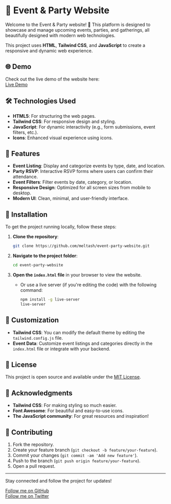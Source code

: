 # 🎉 Event & Party Website

Welcome to the Event & Party website! 🎈 This platform is designed to showcase and manage upcoming events, parties, and gatherings, all beautifully designed with modern web technologies.

This project uses **HTML**, **Tailwind CSS**, and **JavaScript** to create a responsive and dynamic web experience.

## 🌐 Demo

Check out the live demo of the website here:  
[Live Demo](https://yourwebsite.com)

## 🛠️ Technologies Used

- **HTML5**: For structuring the web pages.
- **Tailwind CSS**: For responsive design and styling.
- **JavaScript**: For dynamic interactivity (e.g., form submissions, event filters, etc.).
- **Icons**: Enhanced visual experience using icons.

## 📸 Features

- **Event Listing**: Display and categorize events by type, date, and location.
- **Party RSVP**: Interactive RSVP forms where users can confirm their attendance.
- **Event Filters**: Filter events by date, category, or location.
- **Responsive Design**: Optimized for all screen sizes from mobile to desktop.
- **Modern UI**: Clean, minimal, and user-friendly interface.

## 🚀 Installation

To get the project running locally, follow these steps:

1. **Clone the repository**:
    ```bash
    git clone https://github.com/meltash/event-party-website.git
    ```

2. **Navigate to the project folder**:
    ```bash
    cd event-party-website
    ```

3. **Open the `index.html` file** in your browser to view the website.

    - Or use a live server (if you're editing the code) with the following command:
      ```bash
      npm install -g live-server
      live-server
      ```

## 🎨 Customization

- **Tailwind CSS**: You can modify the default theme by editing the `tailwind.config.js` file.
- **Event Data**: Customize event listings and categories directly in the `index.html` file or integrate with your backend.

## 📑 License

This project is open source and available under the [MIT License](LICENSE).

## 🙏 Acknowledgments

- **Tailwind CSS**: For making styling so much easier.
- **Font Awesome**: For beautiful and easy-to-use icons.
- **The JavaScript community**: For great resources and inspiration!

## 🤝 Contributing

1. Fork the repository.
2. Create your feature branch (`git checkout -b feature/your-feature`).
3. Commit your changes (`git commit -am 'Add new feature'`).
4. Push to the branch (`git push origin feature/your-feature`).
5. Open a pull request.

---

Stay connected and follow the project for updates!

[Follow me on GitHub](https://github.com/meltash)  
[Follow me on Twitter](https://twitter.com/meltash)
